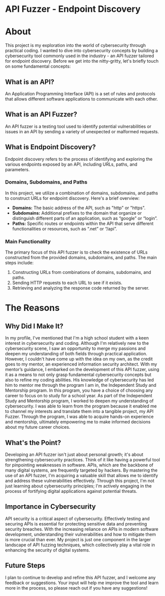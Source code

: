 # API Fuzzer - Endpoint Discovery #

# About
This project is my exploration into the world of cybersecurity through practical coding. I wanted to dive into cybersecurity concepts by building a cybersecurity tool commonly used in the industry - an API fuzzer tailored for endpoint discovery. Before we get into the nitty-gritty, let's briefly touch on some fundamental concepts:

## What is an API?
An Application Programming Interface (API) is a set of rules and protocols that allows different software applications to communicate with each other.

## What is an API Fuzzer?
An API fuzzer is a testing tool used to identify potential vulnerabilities or issues in an API by sending a variety of unexpected or malformed requests.

## What is Endpoint Discovery?
Endpoint discovery refers to the process of identifying and exploring the various endpoints exposed by an API, including URLs, paths, and parameters.

### Domains, Subdomains, and Paths
In this project, we utilize a combination of domains, subdomains, and paths to construct URLs for endpoint discovery. Here's a brief overview:

- **Domains:** The basic address of the API, such as "http" or "https".
- **Subdomains:** Additional prefixes to the domain that organize or distinguish different parts of an application, such as “google” or “login”.
- **Paths:** Specific routes or endpoints within the API that serve different functionalities or resources, such as “.net” or “/api”.

### Main Functionality
The primary focus of this API fuzzer is to check the existence of URLs constructed from the provided domains, subdomains, and paths. The main steps include:

1. Constructing URLs from combinations of domains, subdomains, and paths.
2. Sending HTTP requests to each URL to see if it exists.
3. Retrieving and analyzing the response code returned by the server.
##
# The Reasons

## Why Did I Make It?
In my profile, I've mentioned that I'm a high school student with a keen interest in cybersecurity and coding. Although I'm relatively new to the cybersecurity scene, I saw an opportunity to merge my passions and deepen my understanding of both fields through practical application. However, I couldn't have come up with the idea on my own, as the credit goes to my mentor, an experienced information security architect. With my mentor’s guidance, I embarked on the development of this API fuzzer, using it as a means to not only grasp fundamental cybersecurity concepts but also to refine my coding abilities. His knowledge of cybersecurity has led him to mentor me through the program I am in, the Independent Study and Mentorship program. In this program, you have a choice of choosing any career to focus on to study for a school year. As part of the Independent Study and Mentorship program, I worked to deepen my understanding of cybersecurity. I was able to learn from the program because it enabled me to channel my interests and translate them into a tangible project, my API Fuzzer. Through the program, I was able to acquire hands-on experience and mentorship, ultimately empowering me to make informed decisions about my future career choices.

## What's the Point?
Developing an API fuzzer isn't just about personal growth; it's about strengthening cybersecurity practices. Think of it like having a powerful tool for pinpointing weaknesses in software. APIs, which are the backbone of many digital systems, are frequently targeted by hackers. By mastering the use of an API fuzzer, I'm acquiring a valuable skill that allows me to identify and address these vulnerabilities effectively. Through this project, I'm not just learning about cybersecurity principles; I'm actively engaging in the process of fortifying digital applications against potential threats.

## Importance in Cybersecurity
API security is a critical aspect of cybersecurity. Effectively testing and securing APIs is essential for protecting sensitive data and preventing security breaches. With the increasing reliance on APIs in modern software development, understanding their vulnerabilities and how to mitigate them is more crucial than ever. My project is just one component in the larger landscape of API fuzzing techniques, which collectively play a vital role in enhancing the security of digital systems.

## Future Steps
I plan to continue to develop and refine this API fuzzer, and I welcome any feedback or suggestions. Your input will help me improve the tool and learn more in the process, so please reach out if you have any suggestions!






